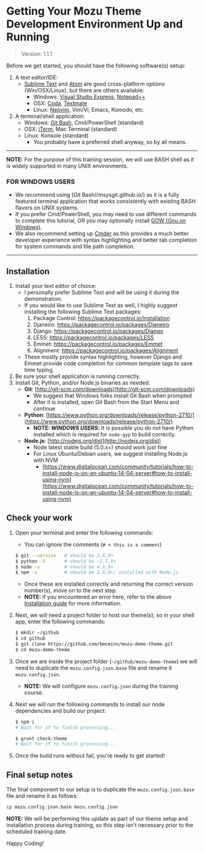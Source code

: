 
# Getting Your Mozu Theme Development Environment Up and Running

> Version: 1.1.1

Before we get started, you should have the following software(s) setup:

1. A text editor/IDE:
    - [Sublime Text](http://www.sublimetext.com/) and [Atom](https://atom.io/) are good cross-platform options (Win/OSX/Linux), but there are others available:
        - Windows: [Visual Studio Express](http://www.visualstudio.com/downloads/download-visual-studio-vs), [Notepad++](http://notepad-plus-plus.org/)
        - OSX: [Coda](https://panic.com/coda/), [Textmate](http://macromates.com/)
        - Linux: [Neovim](http://neovim.org/), Vim/Vi, Emacs, Komodo, etc.
1. A terminal/shell application:
    - Windows: [Git Bash](https://msysgit.github.io/), Cmd/PowerShell (standard)
    - OSX: [iTerm](http://iterm2.com/), Mac Terminal (standard)
    - Linux: Konsole (standard)
        - You probably have a preferred shell anyway, so by all means.


-----

**NOTE:** For the purpose of this training session, we will use BASH shell as it is widely supported in many UNIX environments.


### FOR WINDOWS USERS

- We recommend using [Git Bash//msysgit.github.io/) as it is a fully featured terminal application that works consistently with existing BASH flavors on UNIX systems.
- If you prefer Cmd/PowerShell, you may need to use different commands to complete this tutorial, OR you may optionally install [GOW (Gnu on Windows)](https://github.com/bmatzelle/gow/wiki).
- We also recommend setting up [Cmder](https://github.com/cmderdev/cmder) as this provides a much better developer experience with syntax highlighting and better tab completion for system commands and file path completion.


-----

## Installation

1. Install your text editor of choice:
    - I personally prefer Sublime Text and will be using it during the demonstration.
    - If you would like to use Sublime Text as well, I highly suggest installing the following Sublime Text packages:
        1. Package Control: https://packagecontrol.io/installation
        1. Djaneiro: https://packagecontrol.io/packages/Djaneiro
        1. Django: https://packagecontrol.io/packages/Django
        1. LESS: https://packagecontrol.io/packages/LESS
        1. Emmet: https://packagecontrol.io/packages/Emmet
        1. Alignment: https://packagecontrol.io/packages/Alignment
    - These mostly provide syntax highlighting, however Django and Emmet provide code completion for common template tags to save time typing.
1. Be sure your shell application is running correctly.
1. Install Git, Python, and/or Node.js binaries as needed:
    - **Git**: [http://git-scm.com/downloads](http://git-scm.com/downloads)
        - We suggest that Windows folks install Git Bash when prompted
        - After it is installed, open Git Bash from the Start Menu and continue
    - **Python**: [https://www.python.org/downloads/release/python-2710/](https://www.python.org/downloads/release/python-2710/)
        - **NOTE: _WINDOWS USERS_:**  It is possible you do not have Python installed which is required for `node-gyp` to build correctly.
    - **Node.js**: [http://nodejs.org/dist](http://nodejs.org/dist)
        - Node latest stable build (5.0.x+) should work just fine
        - For Linux Ubuntu/Debian users, we suggest installing Node.js with NVM
            - [https://www.digitalocean.com/community/tutorials/how-to-install-node-js-on-an-ubuntu-14-04-server#how-to-install-using-nvm](https://www.digitalocean.com/community/tutorials/how-to-install-node-js-on-an-ubuntu-14-04-server#how-to-install-using-nvm)


## Check your work

1. Open your terminal and enter the following commands:
    - You can ignore the comments (`# < this is a comment`)

    ``` bash
    $ git --version   # should be 2.X.X+
    $ python -V       # should be ~2.7.X+
    $ node -v         # should be 4.X.X+
    $ npm -v          # should be 2.X.X+; installed with Node.js
    ```

    - Once these are installed correctly and returning the correct version number(s), move on to the next step.
    - **NOTE:** if you encountered an error here, refer to the above [Installation guide](#installation) for more information.

1. Next, we will need a project folder to host our theme(s), so in your shell app, enter the following commands:

    ``` bash
    $ mkdir ~/github
    $ cd github
    $ git clone https://github.com/bmcminn/mozu-demo-theme.git
    $ cd mozu-demo-theme
    ```

1. Once we are inside the project folder (`~/github/mozu-demo-theme`) we will need to duplicate the `mozu.config.json.base` file and rename it `mozu.config.json`.
    - **NOTE:** We will configure `mozu.config.json` during the training course.

1. Next we will run the following commands to install our node dependencies and build our project:

    ``` bash
    $ npm i
    # Wait for it to finish processing...

    $ grunt check-theme
    # Wait for it to finish processing...
    ```

1. Once the build runs without fail, you're ready to get started!


## Final setup notes

The final component to our setup is to duplicate the `mozu.config.json.base` file and rename it as follows:

```bash
cp mozu.config.json.base mozu.config.json
```

**NOTE:** We will be performing this update as part of our theme setup and installation process during training, so this step isn't necessary prior to the scheduled training date.


Happy Coding!
